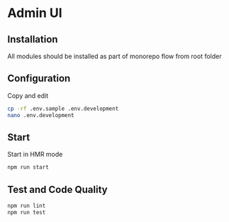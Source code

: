 # Admin UI

## Installation

All modules should be installed as part of monorepo flow from root folder

## Configuration

Copy and edit 

```bash
cp -rf .env.sample .env.development
nano .env.development
```

## Start

Start in HMR mode
```bash
npm run start
```

## Test and Code Quality

```bash
npm run lint
npm run test
```
